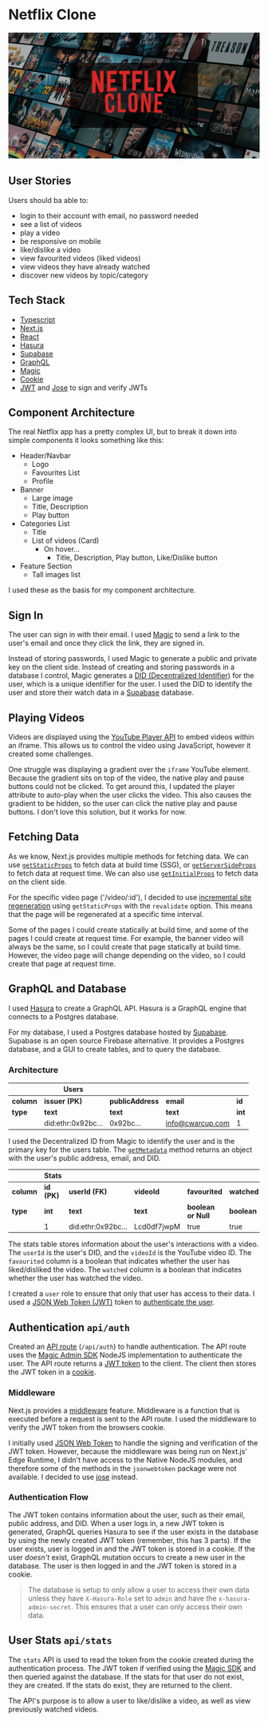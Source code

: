 # Netflix Clone

![Netflix Clone](/public/static/netflix-clone-preview.png)

## User Stories

Users should ba able to:

- login to their account with email, no password needed
- see a list of videos
- play a video
- be responsive on mobile
- like/dislike a video
- view favourited videos (liked videos)
- view videos they have already watched
- discover new videos by topic/category

## Tech Stack

- [Typescript](https://www.typescriptlang.org/)
- [Next.js](https://nextjs.org/)
- [React](https://reactjs.org/)
- [Hasura](https://hasura.io/)
- [Supabase](https://supabase.io/)
- [GraphQL](https://graphql.org/)
- [Magic](https://magic.link/)
- [Cookie](https://github.com/jshttp/cookie#readme)
- [JWT](https://jwt.io/) and [Jose](https://github.com/panva/jose#readme) to sign and verify JWTs

## Component Architecture

The real Netflix app has a pretty complex UI, but to break it down into simple components it looks something like this:

- Header/Navbar
  - Logo
  - Favourites List
  - Profile
- Banner
  - Large image
  - Title, Description
  - Play button
- Categories List
  - Title
  - List of videos (Card)
    - On hover...
      - Title, Description, Play button, Like/Dislike button
- Feature Section
  - Tall images list

I used these as the basis for my component architecture.

## Sign In

The user can sign in with their email. I used [Magic](https://magic.link/) to send a link to the user's email and once they click the link, they are signed in.

Instead of storing passwords, I used Magic to generate a public and private key on the client side. Instead of creating and storing passwords in a database I control, Magic generates a [DID (Decentralized Identifier)](https://magic.link/docs/auth/introduction/decentralized-id) for the user, which is a unique identifier for the user. I used the DID to identify the user and store their watch data in a [Supabase](https://supabase.com/) database.

## Playing Videos

Videos are displayed using the  [YouTube Player API](https://developers.google.com/youtube/iframe_api_reference) to embed videos within an iframe. This allows us to control the video using JavaScript, however it created some challenges.

One struggle was displaying a gradient over the `iframe` YouTube element. Because the gradient sits on top of the video, the native play and pause buttons could not be clicked. To get around this, I updated the player attribute to auto-play when the user clicks the video. This also causes the gradient to be hidden, so the user can click the native play and pause buttons. I don't love this solution, but it works for now.

## Fetching Data

As we know, Next.js provides multiple methods for fetching data. We can use [`getStaticProps`](https://nextjs.org/docs/basic-features/data-fetching/get-static-props) to fetch data at build time (SSG), or [`getServerSideProps`](https://nextjs.org/docs/basic-features/data-fetching/get-server-side-props) to fetch data at request time. We can also use [`getInitialProps`](https://nextjs.org/docs/api-reference/data-fetching/get-initial-props) to fetch data on the client side.


For the specific video page ('/video/:id'), I decided to use [incremental site regeneration](https://nextjs.org/docs/basic-features/data-fetching/incremental-static-regeneration) using `getStaticProps` with the `revalidate` option. This means that the page will be regenerated at a specific time interval.

Some of the pages I could create statically at build time, and some of the pages I could create at request time. For example, the banner video will always be the same, so I could create that page statically at build time. However, the video page will change depending on the video, so I could create that page at request time.

## GraphQL and Database

I used [Hasura](https://hasura.io/docs/latest/databases/connect-db/index/) to create a GraphQL API. Hasura is a GraphQL engine that connects to a Postgres database.

For my database, I used a Postgres database hosted by [Supabase](https://supabase.io/). Supabase is an open source Firebase alternative. It provides a Postgres database, and a GUI to create tables, and to query the database.

### Architecture

|            | Users              |                   |                  |         |
| ---------- | ------------------ | ----------------- | ---------------- | ------- |
| **column** | **issuer (PK)**    | **publicAddress** | **email**        | **id**  |
| **type**   | **text**           | **text**          | **text**         | **int** |
|            | did:ethr:0x92bc... | 0x92bc...         | info@cwarcup.com | 1       |

I used the Decentralized ID from Magic to identify the user and is the primary key for the users table. The [`getMetadata`](https://magic.link/docs/auth/api-reference/client-side-sdks/web#getmetadata) method returns an object with the user's public address, email, and DID.

|            | Stats       |                    |             |                     |             |
| ---------- | ----------- | ------------------ | ----------- | ------------------- | ----------- |
| **column** | **id (PK)** | **userId (FK)**    | **videoId** | **favourited**      | **watched** |
| **type**   | **int**     | **text**           | **text**    | **boolean or Null** | **boolean** |
|            | 1           | did:ethr:0x92bc... | Lcd0df7jwpM | true                | true        |

The stats table stores information about the user's interactions with a video. The `userId` is the user's DID, and the `videoId` is the YouTube video ID. The `favourited` column is a boolean that indicates whether the user has liked/disliked the video. The `watched` column is a boolean that indicates whether the user has watched the video.

I created a `user` role to ensure that only that user has access to their data. I used a [JSON Web Token (JWT)](https://jwt.io/introduction) token to [authenticate the user](https://hasura.io/docs/latest/auth/authentication/index/#2-jwt-json-web-token).

## Authentication `api/auth`

Created an [API route](https://nextjs.org/docs/api-routes/introduction) (`/api/auth`) to handle authentication. The API route uses the [Magic Admin SDK](https://magic.link/docs/auth/login-methods/email/integration/server-side/node) NodeJS implementation to authenticate the user. The API route returns a [JWT token](https://jwt.io/introduction) to the client. The client then stores the JWT token in a [cookie](https://github.com/jshttp/cookie#readme).

### Middleware

Next.js provides a [middleware](https://nextjs.org/docs/middleware) feature. Middleware is a function that is executed before a request is sent to the API route. I used the middleware to verify the JWT token from the browsers cookie.

I initially used [JSON Web Token](https://www.npmjs.com/package/jsonwebtoken) to handle the signing and verification of the JWT token. However, because the middleware was being run on Next.js' Edge Runtime, I didn't have access to the Native NodeJS modules, and therefore some of the methods in the `jsonwebtoken` package were not available. I decided to use [jose](https://www.npmjs.com/package/jose) instead.

### Authentication Flow

The JWT token contains information about the user, such as their email, public address, and DID. When a user logs in, a new JWT token is generated, GraphQL queries Hasura to see if the user exists in the database by using the newly created JWT token (remember, this has 3 parts).  If the user exists, user is logged in and the JWT token is stored in a cookie. If the user *doesn't* exist, GraphQL mutation occurs to create a new user in the database. The user is then logged in and the JWT token is stored in a cookie.

> The database is setup to only allow a user to access their own data unless they have `X-Hasura-Role` set to `admin` and have the `x-hasura-admin-secret`. This ensures that a user can only access their own data.

## User Stats `api/stats`

The `stats` API is used to read the token from the cookie created during the authentication process. The JWT token if verified using the [Magic SDK](https://magic.link/docs/sdk-for-web) and then queried against the database. If the stats for that user do not exist, they are created. If the stats do exist, they are returned to the client.

The API's purpose is to allow a user to like/dislike a video, as well as view previously watched videos.